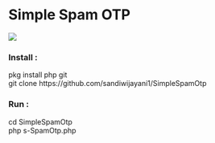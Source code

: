 <div>
<h1>Simple Spam OTP</h1>
<div>
<img src="https://github.com/dz-id/SimpleSpamOtp/blob/master/ss.jpg"/>
</div>
<h3>Install :</h3>
pkg install php git<br>
git clone https://github.com/sandiwijayani1/SimpleSpamOtp
<h3>Run :</h3>
cd SimpleSpamOtp<br>
php s-SpamOtp.php
</div>


